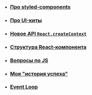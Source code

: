 * ### [Про styled-components](https://github.com/artalar/blog/blob/master/src/pages/styled-components-part-1-the-new-architecture.md)
* ### [Про UI-киты](https://github.com/artalar/blog/blob/master/src/pages/currently-best-ui-kits.md)
* ### [Новое API `React.createContext`](https://github.com/artalar/blog/blob/master/src/pages/new-react-context.md)
* ### [Структура React-компонента](https://github.com/artalar/blog/blob/master/src/pages/react-component-structure.md)
* ### [Вопросы по JS](https://github.com/artalar/blog/blob/master/src/pages/js-questions.md)
* ### [Моя "история успеха"](https://github.com/artalar/blog/blob/master/src/pages/my-success-story.md)

* ### [Event Loop](https://github.com/artalar/blog/blob/master/src/eventLoop.js)
